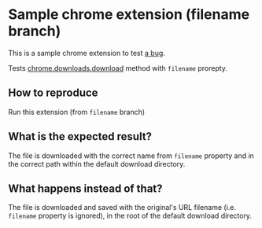 # Sample chrome extension (filename branch)

This is a sample chrome extension to test [a bug](https://github.com/egoroof/yandex-music-fisher/issues/41).

Tests [chrome.downloads.download](https://developer.chrome.com/extensions/downloads#method-download)
method with `filename` prorepty.

## How to reproduce

Run this extension (from `filename` branch)

## What is the expected result?

The file is downloaded with the correct name from `filename` property and in the correct path within the default download directory.

## What happens instead of that?

The file is downloaded and saved with the original's URL filename (i.e. `filename` property is ignored), in the root of the default download directory.
